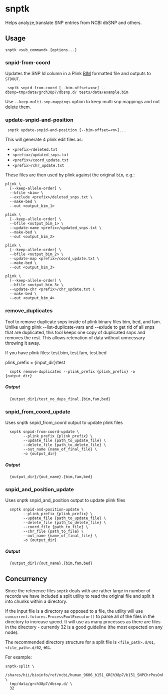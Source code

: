 # snptk

Helps analyze,translate SNP entries from NCBI dbSNP and others.

## Usage

    snptk <sub_command> [options...]

### snpid-from-coord

Updates the SNP Id column in a Plink [BIM](https://www.cog-genomics.org/plink2/formats#bim) formatted file
and outputs to `STDOUT`.

     snptk snpid-from-coord [--bim-offset=<n>] --dbsnp=tmp/data/grch38p7/dbsnp.d/ tests/data/example.bim
     
Use `--keep-multi-snp-mappings` option to keep multi snp mappings and not delete them.

### update-snpid-and-position

     snptk update-snpid-and-position [--bim-offset=<n>]...

This will generate 4  plink edit files as:
- `<prefix>/deleted.txt`
- `<prefix>/updated_snps.txt`
- `<prefix>/coord_update.txt`
- `<prefix>/chr_update.txt`

These files are then used by plink against the original `bim`, e.g.:

    plink \
      [--keep-allele-order] \
      --bfile <bim> \
      --exclude <prefix>/deleted_snps.txt \
      --make-bed \
      --out <output_bim_1>

    plink \
      [--keep-allele-order] \
      --bfile <output_bim_1> \
      --update-name <prefix>/updated_snps.txt \
      --make-bed \
      --out <output_bim_2>

    plink \
      [--keep-allele-order] \
      --bfile <output_bim_2> \
      --update-map <prefix>/coord_update.txt \
      --make-bed \
      --out <output_bim_3>

    plink \
      [--keep-allele-order] \
      --bfile <output_bim_3> \
      --update-chr <prefix>/chr_update.txt \
      --make-bed \
      --out <output_bim_4>
      
### remove_duplicates

Tool to remove duplicate snps inside of plink binary files bim, bed, and fam. Unlike using plink --list-duplicate-vars and --exlude to get rid of all snps that are duplicated, this tool keeps one copy of duplicated snps and removes the rest. This allows retenation of data without unncessary throwing it away.  

If you have plink files: test.bim, test.fam, test.bed 

plink_prefix = {input_dir}/test 

      snptk remove-duplicates --plink_prefix {plink_prefix} -o {output_dir}

##### Output 

      {output_dir}/test_no_dups_final.{bim,fam,bed}

### snpid_from_coord_update 

Uses snptk snpid_from_coord output to update plink files 

      snptk snpid-from-coord-update \
            --plink_prefix {plink_prefix} \ 
            --update_file {path_to_update_file} \
            --delete_file {path_to_delete_file} \
            --out_name {name_of_final_file} \
            -o {output_dir}
 
 ##### Output 

      {output_dir}/{out_name}.{bim,fam,bed}

### snpid_and_position_update 

Uses snptk snpid_and_position output to update plink files 

      snptk snpid-and-position-update \
            --plink_prefix {plink_prefix} \
            --update_file {path_to_update_file} \
            --delete_file {path_to_delete_file} \
            --coord_file {path_to_file} \
            --chr_file {path_to_file} \
            --out_name {name_of_final_file} \
            -o {output_dir}
##### Output 

      {output_dir}/{out_name}.{bim,fam,bed}

## Concurrency

Since the reference files `snptk` deals with are rather large in number of records we have included a split utility to read the original file and split it into chunks within a directory.

If the input file is a directory as opposed to a file, the utility will use `concurrent.futures.ProcessPoolExecutor()` to parse all of the files in the directory to increase speed. It will use as many processes as there are files in the directory - currently 32 is a good guideline (the most expected on any node).

The recommended directory structure for a split file is `<file_path>.d/01`, `<file_path>.d/02`, etc.

For example:

    snptk-split \
      /shares/hii/bioinfo/ref/ncbi/human_9606_b151_GRCh38p7/b151_SNPChrPosOnRef_108.bcp.gz \
      tmp/data/grch38p7/dbsnp.d/ \
      32


